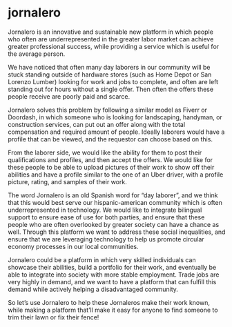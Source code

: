 # jornalero
Jornalero is an innovative and sustainable new platform in which people who often are underrepresented in the greater labor market can achieve greater professional success, while providing a service which is useful for the average person.

We have noticed that often many day laborers in our community will be stuck standing outside of hardware stores (such as Home Depot or San Lorenzo Lumber) looking for work and jobs to complete, and often are left standing out for hours without a single offer. Then often the offers these people receive are poorly paid and scarce.

Jornalero solves this problem by following a similar model as Fiverr or Doordash, in which someone who is looking for landscaping, handyman, or construction services, can put out an offer along with the total compensation and required amount of people. Ideally laborers would have a profile that can be viewed, and the requestor can choose based on this.

From the laborer side, we would like the ability for them to post their qualifications and profiles, and then accept the offers. We would like for these people to be able to upload pictures of their work to show off their abilities and have a profile similar to the one of an Uber driver, with a profile picture, rating, and samples of their work.

The word Jornalero is an old Spanish word for “day laborer”, and we think that this would best serve our hispanic-american community which is often underrepresented in technology. We would like to integrate bilingual support to ensure ease of use for both parties, and ensure that these people who are often overlooked by greater society can have a chance as well. Through this platform we want to address these social inequalities, and ensure that we are leveraging technology to help us promote circular economy processes in our local communities. 

Jornalero could be a platform in which very skilled individuals can showcase their abilities, build a portfolio for their work, and eventually be able to integrate into society with more stable employment. Trade jobs are very highly in demand, and we want to have a platform that can fulfill this demand while actively helping a disadvantaged community.

So let’s use Jornalero to help these Jornaleros make their work known, while making a platform that’ll make it easy for anyone to find someone to trim their lawn or fix their fence!
